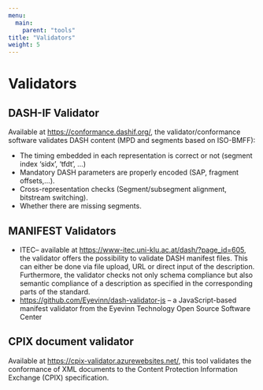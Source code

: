 ```yaml
---
menu:
  main:
    parent: "tools"
title: "Validators"
weight: 5
---
```


# Validators

## DASH-IF Validator

Available at https://conformance.dashif.org/, the validator/conformance software validates DASH content (MPD and segments based on ISO-BMFF):

* The timing embedded in each representation is correct or not (segment index ‘sidx’, ‘tfdt’, …)
* Mandatory DASH parameters are properly encoded (SAP, fragment offsets,…).
* Cross-representation checks (Segment/subsegment alignment, bitstream switching).
* Whether there are missing segments.

## MANIFEST Validators
* ITEC– available at https://www-itec.uni-klu.ac.at/dash/?page_id=605, the validator offers the possibility to validate DASH manifest files. This can either be done via file upload, URL or direct input of the description. Furthermore, the validator checks not only schema compliance but also semantic compliance of a description as specified in the corresponding parts of the standard.
* https://github.com/Eyevinn/dash-validator-js – a JavaScript-based manifest validator from the Eyevinn Technology Open Source Software Center

 

## CPIX document validator
Available at https://cpix-validator.azurewebsites.net/, this tool validates the conformance of XML documents to the Content Protection Information Exchange (CPIX) specification.
